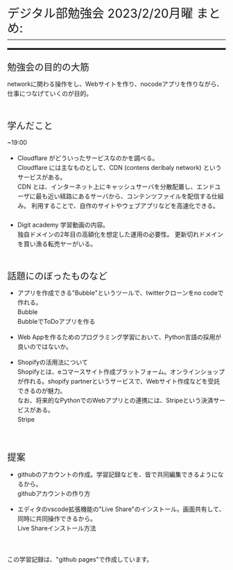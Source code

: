 <!DOCTYPE html>
<html>
<head>
<title>digi_bu.md</title>
<meta http-equiv="Content-type" content="text/html;charset=UTF-8">

<style>
/* https://github.com/microsoft/vscode/blob/master/extensions/markdown-language-features/media/markdown.css */
/*---------------------------------------------------------------------------------------------
 *  Copyright (c) Microsoft Corporation. All rights reserved.
 *  Licensed under the MIT License. See License.txt in the project root for license information.
 *--------------------------------------------------------------------------------------------*/

body {
	font-family: var(--vscode-markdown-font-family, -apple-system, BlinkMacSystemFont, "Segoe WPC", "Segoe UI", "Ubuntu", "Droid Sans", sans-serif);
	font-size: var(--vscode-markdown-font-size, 14px);
	padding: 0 26px;
	line-height: var(--vscode-markdown-line-height, 22px);
	word-wrap: break-word;
}

#code-csp-warning {
	position: fixed;
	top: 0;
	right: 0;
	color: white;
	margin: 16px;
	text-align: center;
	font-size: 12px;
	font-family: sans-serif;
	background-color:#444444;
	cursor: pointer;
	padding: 6px;
	box-shadow: 1px 1px 1px rgba(0,0,0,.25);
}

#code-csp-warning:hover {
	text-decoration: none;
	background-color:#007acc;
	box-shadow: 2px 2px 2px rgba(0,0,0,.25);
}

body.scrollBeyondLastLine {
	margin-bottom: calc(100vh - 22px);
}

body.showEditorSelection .code-line {
	position: relative;
}

body.showEditorSelection .code-active-line:before,
body.showEditorSelection .code-line:hover:before {
	content: "";
	display: block;
	position: absolute;
	top: 0;
	left: -12px;
	height: 100%;
}

body.showEditorSelection li.code-active-line:before,
body.showEditorSelection li.code-line:hover:before {
	left: -30px;
}

.vscode-light.showEditorSelection .code-active-line:before {
	border-left: 3px solid rgba(0, 0, 0, 0.15);
}

.vscode-light.showEditorSelection .code-line:hover:before {
	border-left: 3px solid rgba(0, 0, 0, 0.40);
}

.vscode-light.showEditorSelection .code-line .code-line:hover:before {
	border-left: none;
}

.vscode-dark.showEditorSelection .code-active-line:before {
	border-left: 3px solid rgba(255, 255, 255, 0.4);
}

.vscode-dark.showEditorSelection .code-line:hover:before {
	border-left: 3px solid rgba(255, 255, 255, 0.60);
}

.vscode-dark.showEditorSelection .code-line .code-line:hover:before {
	border-left: none;
}

.vscode-high-contrast.showEditorSelection .code-active-line:before {
	border-left: 3px solid rgba(255, 160, 0, 0.7);
}

.vscode-high-contrast.showEditorSelection .code-line:hover:before {
	border-left: 3px solid rgba(255, 160, 0, 1);
}

.vscode-high-contrast.showEditorSelection .code-line .code-line:hover:before {
	border-left: none;
}

img {
	max-width: 100%;
	max-height: 100%;
}

a {
	text-decoration: none;
}

a:hover {
	text-decoration: underline;
}

a:focus,
input:focus,
select:focus,
textarea:focus {
	outline: 1px solid -webkit-focus-ring-color;
	outline-offset: -1px;
}

hr {
	border: 0;
	height: 2px;
	border-bottom: 2px solid;
}

h1 {
	padding-bottom: 0.3em;
	line-height: 1.2;
	border-bottom-width: 1px;
	border-bottom-style: solid;
}

h1, h2, h3 {
	font-weight: normal;
}

table {
	border-collapse: collapse;
}

table > thead > tr > th {
	text-align: left;
	border-bottom: 1px solid;
}

table > thead > tr > th,
table > thead > tr > td,
table > tbody > tr > th,
table > tbody > tr > td {
	padding: 5px 10px;
}

table > tbody > tr + tr > td {
	border-top: 1px solid;
}

blockquote {
	margin: 0 7px 0 5px;
	padding: 0 16px 0 10px;
	border-left-width: 5px;
	border-left-style: solid;
}

code {
	font-family: Menlo, Monaco, Consolas, "Droid Sans Mono", "Courier New", monospace, "Droid Sans Fallback";
	font-size: 1em;
	line-height: 1.357em;
}

body.wordWrap pre {
	white-space: pre-wrap;
}

pre:not(.hljs),
pre.hljs code > div {
	padding: 16px;
	border-radius: 3px;
	overflow: auto;
}

pre code {
	color: var(--vscode-editor-foreground);
	tab-size: 4;
}

/** Theming */

.vscode-light pre {
	background-color: rgba(220, 220, 220, 0.4);
}

.vscode-dark pre {
	background-color: rgba(10, 10, 10, 0.4);
}

.vscode-high-contrast pre {
	background-color: rgb(0, 0, 0);
}

.vscode-high-contrast h1 {
	border-color: rgb(0, 0, 0);
}

.vscode-light table > thead > tr > th {
	border-color: rgba(0, 0, 0, 0.69);
}

.vscode-dark table > thead > tr > th {
	border-color: rgba(255, 255, 255, 0.69);
}

.vscode-light h1,
.vscode-light hr,
.vscode-light table > tbody > tr + tr > td {
	border-color: rgba(0, 0, 0, 0.18);
}

.vscode-dark h1,
.vscode-dark hr,
.vscode-dark table > tbody > tr + tr > td {
	border-color: rgba(255, 255, 255, 0.18);
}

</style>

<style>
/* Tomorrow Theme */
/* http://jmblog.github.com/color-themes-for-google-code-highlightjs */
/* Original theme - https://github.com/chriskempson/tomorrow-theme */

/* Tomorrow Comment */
.hljs-comment,
.hljs-quote {
	color: #8e908c;
}

/* Tomorrow Red */
.hljs-variable,
.hljs-template-variable,
.hljs-tag,
.hljs-name,
.hljs-selector-id,
.hljs-selector-class,
.hljs-regexp,
.hljs-deletion {
	color: #c82829;
}

/* Tomorrow Orange */
.hljs-number,
.hljs-built_in,
.hljs-builtin-name,
.hljs-literal,
.hljs-type,
.hljs-params,
.hljs-meta,
.hljs-link {
	color: #f5871f;
}

/* Tomorrow Yellow */
.hljs-attribute {
	color: #eab700;
}

/* Tomorrow Green */
.hljs-string,
.hljs-symbol,
.hljs-bullet,
.hljs-addition {
	color: #718c00;
}

/* Tomorrow Blue */
.hljs-title,
.hljs-section {
	color: #4271ae;
}

/* Tomorrow Purple */
.hljs-keyword,
.hljs-selector-tag {
	color: #8959a8;
}

.hljs {
	display: block;
	overflow-x: auto;
	color: #4d4d4c;
	padding: 0.5em;
}

.hljs-emphasis {
	font-style: italic;
}

.hljs-strong {
	font-weight: bold;
}
</style>

<style>
/*
 * Markdown PDF CSS
 */

 body {
	font-family: -apple-system, BlinkMacSystemFont, "Segoe WPC", "Segoe UI", "Ubuntu", "Droid Sans", sans-serif, "Meiryo";
	padding: 0 12px;
}

pre {
	background-color: #f8f8f8;
	border: 1px solid #cccccc;
	border-radius: 3px;
	overflow-x: auto;
	white-space: pre-wrap;
	overflow-wrap: break-word;
}

pre:not(.hljs) {
	padding: 23px;
	line-height: 19px;
}

blockquote {
	background: rgba(127, 127, 127, 0.1);
	border-color: rgba(0, 122, 204, 0.5);
}

.emoji {
	height: 1.4em;
}

code {
	font-size: 14px;
	line-height: 19px;
}

/* for inline code */
:not(pre):not(.hljs) > code {
	color: #C9AE75; /* Change the old color so it seems less like an error */
	font-size: inherit;
}

/* Page Break : use <div class="page"/> to insert page break
-------------------------------------------------------- */
.page {
	page-break-after: always;
}

</style>

<script src="https://unpkg.com/mermaid/dist/mermaid.min.js"></script>
</head>
<body>
  <script>
    mermaid.initialize({
      startOnLoad: true,
      theme: document.body.classList.contains('vscode-dark') || document.body.classList.contains('vscode-high-contrast')
          ? 'dark'
          : 'default'
    });
  </script>
<h1 id="%E3%83%87%E3%82%B8%E3%82%BF%E3%83%AB%E9%83%A8%E5%8B%89%E5%BC%B7%E4%BC%9A-2023220%E6%9C%88%E6%9B%9C-%E3%81%BE%E3%81%A8%E3%82%81">デジタル部勉強会 2023/2/20月曜 まとめ:</h1>
<hr>
<h2 id="%E5%8B%89%E5%BC%B7%E4%BC%9A%E3%81%AE%E7%9B%AE%E7%9A%84%E3%81%AE%E5%A4%A7%E7%AD%8B">勉強会の目的の大筋</h2>
<p>networkに関わる操作をし、Webサイトを作り、nocodeアプリを作りながら、仕事につなげていくのが目的。<br>
<br></p>
<h2 id="%E5%AD%A6%E3%82%93%E3%81%A0%E3%81%93%E3%81%A8">学んだこと</h2>
<p>~19:00</p>
<ul>
<li>Cloudflare がどういったサービスなのかを調べる。<br>
<a href="https://www.cloudflare.com/ja-jp/  ">Cloudflare</a>
には主なものとして、CDN (contens deribaly network) というサービスがある。<br>
<a href="https://www.kagoya.jp/howto/it-glossary/web/cdn/">CDN</a>
とは、インターネット上にキャッシュサーバを分散配置し、エンドユーザに最も近い経路にあるサーバから、コンテンツファイルを配信する仕組み。
利用することで、自作のサイトやウェブアプリなどを高速化できる。<br>
<br></li>
<li><a href="https://academy.go-digit.jp/">Digit academy</a>
学習動画の内容。<br>
独自ドメインの2年目の高額化を想定した運用の必要性。
更新切れドメインを買い漁る転売ヤーがいる。<br>
<br></li>
</ul>
<h2 id="%E8%A9%B1%E9%A1%8C%E3%81%AB%E3%81%AE%E3%81%BC%E3%81%A3%E3%81%9F%E3%82%82%E3%81%AE%E3%81%AA%E3%81%A9">話題にのぼったものなど</h2>
<ul>
<li>
<p>アプリを作成できる&quot;Bubble&quot;というツールで、twitterクローンをno codeで作れる。<br>
<a href="https://bubble.io/home/apps  ">Bubble</a><br>
<a href="https://dev.classmethod.jp/articles/bubble-todo/">BubbleでToDoアプリを作る</a></p>
</li>
<li>
<p>Web Appを作るためのプログラミング学習において、Python言語の採用が良いのではないか。</p>
</li>
<li>
<p>Shopifyの活用法について<br>
<a href="https://www.shopify.com/jp  ">Shopify</a>とは、eコマースサイト作成プラットフォーム。オンラインショップが作れる。shopify partnerというサービスで、Webサイト作成などを受託できるのが魅力。<br>
なお、将来的なPythonでのWebアプリとの連携には、Stripeという決済サービスがある。<br>
<a href="https://stripe.com/jp">Stripe</a></p>
</li>
</ul>
<br>
<h2 id="%E6%8F%90%E6%A1%88">提案</h2>
<ul>
<li>
<p>githubのアカウントの作成。学習記録などを、皆で共同編集できるようになるから。<br>
<a href="https://codelikes.com/github-account-register/">githubアカウントの作り方</a></p>
</li>
<li>
<p>エディタのvscode拡張機能の&quot;Live Share&quot;のインストール。画面共有して、同時に共同操作できるから。<br>
<a href="https://qiita.com/taichi0514/items/95aca7428376a7b41f90  ">Live Shareインストール方法</a></p>
</li>
</ul>
<br>
<p><a href = "
https://www.google.com/search?q=github+pages+%E4%BD%BF%E3%81%84%E6%96%B9&rlz=1C5CHFA_enJP1031JP1031&oq=github+pages&aqs=chrome.2.69i59l2j0i512l5j69i60.7586j0j7&sourceid=chrome&ie=UTF-8
">この学習記録は、&quot;github pages&quot;で作成しています。</a></p>

</body>
</html>